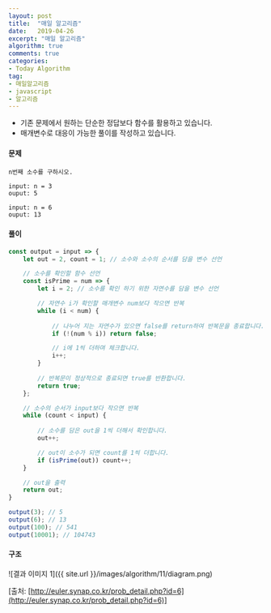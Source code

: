 ```yaml
---
layout: post
title:  "매일 알고리즘"
date:   2019-04-26
excerpt: "매일 알고리즘"
algorithm: true
comments: true
categories:
- Today Algorithm
tag:
- 매일알고리즘
- javascript
- 알고리즘
---
```


* 기존 문제에서 원하는 단순한 정답보다 함수를 활용하고 있습니다.
* 매개변수로 대응이 가능한 풀이를 작성하고 있습니다.

#### 문제
```
n번째 소수를 구하시오.

input: n = 3
ouput: 5

input: n = 6
ouput: 13
```

#### 풀이
```javascript
const output = input => {
    let out = 2, count = 1; // 소수와 소수의 순서를 담을 변수 선언

    // 소수를 확인할 함수 선언
    const isPrime = num => {
        let i = 2; // 소수를 확인 하기 위한 자연수를 담을 변수 선언

        // 자연수 i가 확인할 매개변수 num보다 작으면 반복 
        while (i < num) {
            
            // 나누어 지는 자연수가 있으면 false를 return하여 반복문을 종료합니다.
            if (!(num % i)) return false;

            // i에 1씩 더하며 체크합니다.
            i++;
        }
        
        // 반복문이 정상적으로 종료되면 true를 반환합니다.
        return true;
    };

    // 소수의 순서가 input보다 작으면 반복
    while (count < input) {
        
        // 소수를 담은 out을 1씩 더해서 확인합니다.
        out++;

        // out이 소수가 되면 count를 1씩 더합니다.
        if (isPrime(out)) count++;
    }

    // out을 출력
    return out;
}

output(3); // 5
output(6); // 13
output(100); // 541
output(10001); // 104743
```

#### 구조
![결과 이미지 1]({{ site.url }}/images/algorithm/11/diagram.png)

[출처: [http://euler.synap.co.kr/prob_detail.php?id=6](http://euler.synap.co.kr/prob_detail.php?id=6)]

